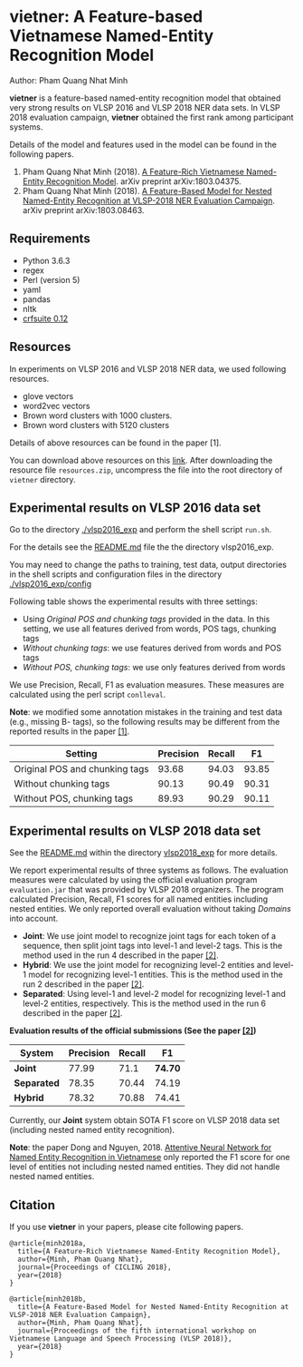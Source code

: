 # vietner: A Feature-based Vietnamese Named-Entity Recognition Model

Author: Pham Quang Nhat Minh

**vietner** is a feature-based named-entity recognition
model that obtained very strong results on VLSP 2016
and VLSP 2018 NER data sets. In VLSP 2018 evaluation
campaign, **vietner** obtained the first rank among
participant systems.

Details of the model and features used in the model
can be found in the following papers.

1. Pham Quang Nhat Minh (2018). [A Feature-Rich Vietnamese Named-Entity Recognition Model](https://arxiv.org/abs/1803.04375). arXiv preprint arXiv:1803.04375.
2. Pham Quang Nhat Minh (2018). [A Feature-Based Model for Nested Named-Entity Recognition at VLSP-2018 NER Evaluation Campaign](https://arxiv.org/abs/1803.08463). arXiv preprint arXiv:1803.08463.

## Requirements

- Python 3.6.3
- regex
- Perl (version 5)
- yaml
- pandas
- nltk
- [crfsuite 0.12](http://www.chokkan.org/software/crfsuite/)

## Resources

In experiments on VLSP 2016 and VLSP 2018 NER data, we used following resources.

- glove vectors
- word2vec vectors
- Brown word clusters with 1000 clusters.
- Brown word clusters with 5120 clusters

Details of above resources can be found in the paper \[1\].

You can download above resources on this [link](https://drive.google.com/file/d/1q2mBfnHS29-Kkl1cOS68aJeLq-zD6v4X/view?usp=sharing). After downloading the
resource file `resources.zip`, uncompress the file into the root directory of
`vietner` directory.

## Experimental results on VLSP 2016 data set

Go to the directory [./vlsp2016_exp](./vlsp2016_exp) and perform the shell script `run.sh`.

For the details see the [README.md](./vlsp2016_exp/README.md) file the the directory vlsp2016_exp.

You may need to change the paths to training, test data, output directories
in the shell scripts and configuration files in the directory [./vlsp2016_exp/config](./vlsp2016_exp/config)

Following table shows the experimental results with three settings:

- Using *Original POS and chunking tags* provided in the data. In this setting,
we use all features derived from words, POS tags, chunking tags
- *Without chunking tags*: we use features derived from words and POS tags
- *Without POS, chunking tags*: we use only features derived from words

We use Precision, Recall, F1 as evaluation measures. These measures are calculated
using the perl script `conlleval`.

**Note**: we modified some annotation mistakes in the training and test data
(e.g., missing B- tags), so the following results may be different from
the reported results in the paper [\[1\]](https://arxiv.org/abs/1803.04375).

| Setting                      | Precision | Recall | F1   |
|--------------------------------|-----------|--------|------|
|Original POS and chunking tags  | 93.68     | 94.03  | 93.85 |
|Without chunking tags | 90.13 | 90.49 | 90.31 |
|Without POS, chunking tags | 89.93 | 90.29 | 90.11 |


## Experimental results on VLSP 2018 data set

See the [README.md](./vlsp2018_exp/README.md) within the directory [vlsp2018_exp](./vlsp2018_exp)
for more details.

We report experimental results of three systems as follows. The evaluation measures
were calculated by using the official evaluation program `evaluation.jar` that was
provided by VLSP 2018 organizers. The program calculated Precision, Recall, F1 scores
for all named entities including nested entities. We only reported overall evaluation without taking *Domains* into account.

- **Joint**: We use joint model to recognize joint tags for each token of
a sequence, then split joint tags into level-1 and level-2 tags. This is the method used in
the run 4 described in the paper [\[2\]](https://arxiv.org/abs/1803.08463).
- **Hybrid**: We use the joint model for recognizing level-2 entities
and level-1 model for recognizing level-1 entities. This is the method used in the run 2
described in the paper [\[2\]](https://arxiv.org/abs/1803.08463).
- **Separated**: Using level-1 and level-2 model for recognizing level-1
and level-2 entities, respectively. This is the method used in the run 6
described in the paper [\[2\]](https://arxiv.org/abs/1803.08463).

**Evaluation results of the official submissions (See the paper [\[2\]](https://arxiv.org/abs/1803.08463))**

| System | Precision | Recall | F1    |
|--------|-----------|--------|-------|
| **Joint** | 77.99 | 71.1 | **74.70** |
| **Separated** | 78.35 | 70.44 | 74.19 |
| **Hybrid** | 78.32 | 70.88 | 74.41 |

Currently, our **Joint** system obtain SOTA F1 score on VLSP 2018 data set (including nested named entity recognition).

**Note**: the paper Dong and Nguyen, 2018. [Attentive Neural Network for Named Entity Recognition in Vietnamese](https://arxiv.org/abs/1810.13097)
only reported the F1 score for one level of entities not including nested named entities. They did not handle nested named entities.

## Citation

If you use **vietner** in your papers, please cite following papers.


```
@article{minh2018a,
  title={A Feature-Rich Vietnamese Named-Entity Recognition Model},
  author={Minh, Pham Quang Nhat},
  journal={Proceedings of CICLING 2018},
  year={2018}
}
```

```
@article{minh2018b,
  title={A Feature-Based Model for Nested Named-Entity Recognition at VLSP-2018 NER Evaluation Campaign},
  author={Minh, Pham Quang Nhat},
  journal={Proceedings of the fifth international workshop on Vietnamese Language and Speech Processing (VLSP 2018)},
  year={2018}
}
```


